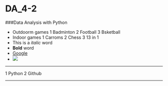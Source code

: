 # DA_4-2
###Data Analysis with Python
- Outdoorm games
1 Badminton
2 Football
3 Bsketball
- Indoor games
1 Carroms
2 Chess
3 13 in 1
- This is a *italic* word
- **Bold** word
- [Google](https:\\www.google.com)
- ![](https://free4kwallpapers.com/uploads/originals/2020/05/11/butterfly-surface-wallpaper.jpg)
***
1 Python
2 Github
***
